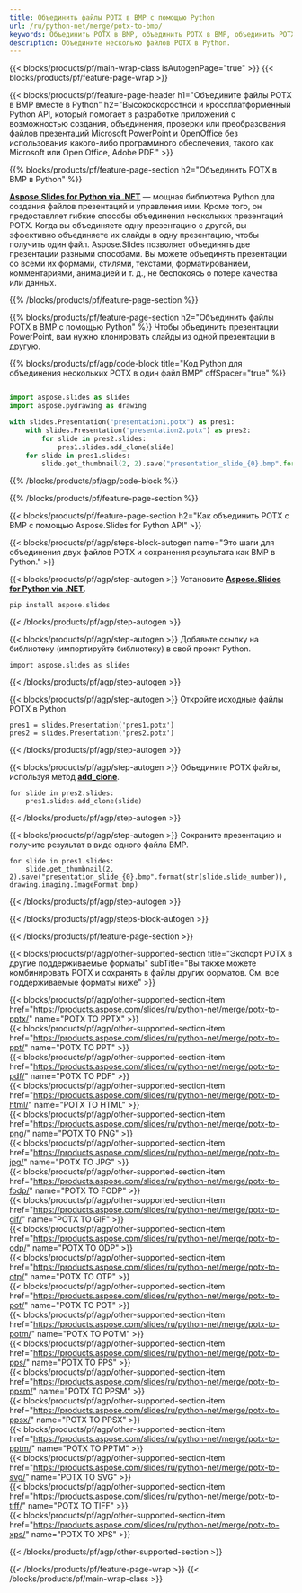 ```yaml
---
title: Объединить файлы POTX в BMP с помощью Python
url: /ru/python-net/merge/potx-to-bmp/
keywords: Объединить POTX в BMP, объединить POTX в BMP, объединить POTX в BMP, PowerPoint, презентацию, BMP, Python, Aspose
description: Объедините несколько файлов POTX в Python.
---
```


{{< blocks/products/pf/main-wrap-class isAutogenPage="true" >}}
{{< blocks/products/pf/feature-page-wrap >}}

{{< blocks/products/pf/feature-page-header h1="Объедините файлы POTX в BMP вместе в Python" h2="Высокоскоростной и кроссплатформенный Python API, который помогает в разработке приложений с возможностью создания, объединения, проверки или преобразования файлов презентаций Microsoft PowerPoint и OpenOffice без использования какого-либо программного обеспечения, такого как Microsoft или Open Office, Adobe PDF." >}}

{{% blocks/products/pf/feature-page-section h2="Объединить POTX в BMP в Python" %}}

[**Aspose.Slides for Python via .NET**](https://products.aspose.com/slides/ru/python-net/) — мощная библиотека Python для создания файлов презентаций и управления ими. Кроме того, он предоставляет гибкие способы объединения нескольких презентаций POTX. Когда вы объединяете одну презентацию с другой, вы эффективно объединяете их слайды в одну презентацию, чтобы получить один файл. Aspose.Slides позволяет объединять две презентации разными способами. Вы можете объединять презентации со всеми их формами, стилями, текстами, форматированием, комментариями, анимацией и т. д., не беспокоясь о потере качества или данных.

{{% /blocks/products/pf/feature-page-section %}}

{{% blocks/products/pf/feature-page-section  h2="Объединить файлы POTX в BMP с помощью Python" %}}
Чтобы объединить презентации PowerPoint, вам нужно клонировать слайды из одной презентации в другую.

{{% blocks/products/pf/agp/code-block title="Код Python для объединения нескольких POTX в один файл BMP" offSpacer="true" %}}

```python

import aspose.slides as slides
import aspose.pydrawing as drawing

with slides.Presentation("presentation1.potx") as pres1:
    with slides.Presentation("presentation2.potx") as pres2:
        for slide in pres2.slides:
            pres1.slides.add_clone(slide)
    for slide in pres1.slides:
        slide.get_thumbnail(2, 2).save("presentation_slide_{0}.bmp".format(str(slide.slide_number)), drawing.imaging.ImageFormat.bmp)
```


{{% /blocks/products/pf/agp/code-block %}}

{{% /blocks/products/pf/feature-page-section %}}

{{< blocks/products/pf/feature-page-section  h2="Как объединить POTX с BMP с помощью Aspose.Slides for Python API" >}}

{{< blocks/products/pf/agp/steps-block-autogen name="Это шаги для объединения двух файлов POTX и сохранения результата как BMP в Python." >}}

{{< blocks/products/pf/agp/step-autogen >}}
Установите [**Aspose.Slides for Python via .NET**](https://products.aspose.com/slides/ru/python-net/).
```
pip install aspose.slides
```
{{< /blocks/products/pf/agp/step-autogen >}}

{{< blocks/products/pf/agp/step-autogen >}}
Добавьте ссылку на библиотеку (импортируйте библиотеку) в свой проект Python.
```
import aspose.slides as slides
```
{{< /blocks/products/pf/agp/step-autogen >}}

{{< blocks/products/pf/agp/step-autogen >}}
Откройте исходные файлы POTX в Python.
```
pres1 = slides.Presentation('pres1.potx')
pres2 = slides.Presentation('pres2.potx')
```
{{< /blocks/products/pf/agp/step-autogen >}}

{{< blocks/products/pf/agp/step-autogen >}}
Объедините POTX файлы, используя метод [**add_clone**](https://reference.aspose.com/slides/python-net/aspose.slides/islidecollection/#methods).
```
for slide in pres2.slides:
    pres1.slides.add_clone(slide)
```
{{< /blocks/products/pf/agp/step-autogen >}}

{{< blocks/products/pf/agp/step-autogen >}}
Сохраните презентацию и получите результат в виде одного файла BMP.
```
for slide in pres1.slides:
    slide.get_thumbnail(2, 2).save("presentation_slide_{0}.bmp".format(str(slide.slide_number)), drawing.imaging.ImageFormat.bmp)
```

{{< /blocks/products/pf/agp/step-autogen >}}

{{< /blocks/products/pf/agp/steps-block-autogen >}}

{{< /blocks/products/pf/feature-page-section >}}

{{< blocks/products/pf/agp/other-supported-section title="Экспорт POTX в другие поддерживаемые форматы" subTitle="Вы также можете комбинировать POTX и сохранять в файлы других форматов. См. все поддерживаемые форматы ниже" >}}

{{< blocks/products/pf/agp/other-supported-section-item href="https://products.aspose.com/slides/ru/python-net/merge/potx-to-pptx/" name="POTX TO PPTX" >}}  
{{< blocks/products/pf/agp/other-supported-section-item href="https://products.aspose.com/slides/ru/python-net/merge/potx-to-ppt/" name="POTX TO PPT" >}}  
{{< blocks/products/pf/agp/other-supported-section-item href="https://products.aspose.com/slides/ru/python-net/merge/potx-to-pdf/" name="POTX TO PDF" >}}  
{{< blocks/products/pf/agp/other-supported-section-item href="https://products.aspose.com/slides/ru/python-net/merge/potx-to-html/" name="POTX TO HTML" >}}  
{{< blocks/products/pf/agp/other-supported-section-item href="https://products.aspose.com/slides/ru/python-net/merge/potx-to-png/" name="POTX TO PNG" >}}  
{{< blocks/products/pf/agp/other-supported-section-item href="https://products.aspose.com/slides/ru/python-net/merge/potx-to-jpg/" name="POTX TO JPG" >}}  
{{< blocks/products/pf/agp/other-supported-section-item href="https://products.aspose.com/slides/ru/python-net/merge/potx-to-fodp/" name="POTX TO FODP" >}}  
{{< blocks/products/pf/agp/other-supported-section-item href="https://products.aspose.com/slides/ru/python-net/merge/potx-to-gif/" name="POTX TO GIF" >}}  
{{< blocks/products/pf/agp/other-supported-section-item href="https://products.aspose.com/slides/ru/python-net/merge/potx-to-odp/" name="POTX TO ODP" >}}  
{{< blocks/products/pf/agp/other-supported-section-item href="https://products.aspose.com/slides/ru/python-net/merge/potx-to-otp/" name="POTX TO OTP" >}}  
{{< blocks/products/pf/agp/other-supported-section-item href="https://products.aspose.com/slides/ru/python-net/merge/potx-to-pot/" name="POTX TO POT" >}}  
{{< blocks/products/pf/agp/other-supported-section-item href="https://products.aspose.com/slides/ru/python-net/merge/potx-to-potm/" name="POTX TO POTM" >}}  
{{< blocks/products/pf/agp/other-supported-section-item href="https://products.aspose.com/slides/ru/python-net/merge/potx-to-pps/" name="POTX TO PPS" >}}  
{{< blocks/products/pf/agp/other-supported-section-item href="https://products.aspose.com/slides/ru/python-net/merge/potx-to-ppsm/" name="POTX TO PPSM" >}}  
{{< blocks/products/pf/agp/other-supported-section-item href="https://products.aspose.com/slides/ru/python-net/merge/potx-to-ppsx/" name="POTX TO PPSX" >}}  
{{< blocks/products/pf/agp/other-supported-section-item href="https://products.aspose.com/slides/ru/python-net/merge/potx-to-pptm/" name="POTX TO PPTM" >}}  
{{< blocks/products/pf/agp/other-supported-section-item href="https://products.aspose.com/slides/ru/python-net/merge/potx-to-svg/" name="POTX TO SVG" >}}  
{{< blocks/products/pf/agp/other-supported-section-item href="https://products.aspose.com/slides/ru/python-net/merge/potx-to-tiff/" name="POTX TO TIFF" >}}  
{{< blocks/products/pf/agp/other-supported-section-item href="https://products.aspose.com/slides/ru/python-net/merge/potx-to-xps/" name="POTX TO XPS" >}}  


{{< /blocks/products/pf/agp/other-supported-section >}}

{{< /blocks/products/pf/feature-page-wrap >}}
{{< /blocks/products/pf/main-wrap-class >}}